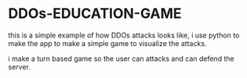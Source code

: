 # DDOs-EDUCATION-GAME

this is a simple example of how DDOs attacks looks like, i use python to make the app to make a simple game to visualize the attacks.

i make a turn based game so the user can attacks and can defend the server.
